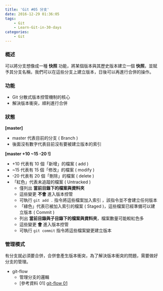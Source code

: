 ```yaml
---
title: 'Git #05 分支'
date: 2016-12-29 01:36:05
tags: 
    - Git
    - Learn-Git-in-30-days
categories:
    - Git
---
```

### 概述
可以將分支想像成一種 **快照** 功能，將某個版本與其歷史版本建立一個 **快照**，並賦予其分支名稱，我們可以在這些分支上建立版本，日後可以再進行合併的操作。

<!-- more -->

### 功能
 - Git 分散式版本控管機制的核心
 - 解決版本衝突，順利進行合併


### 狀態
**[master]**
- master 代表目前的分支 ( Branch )
- 後面沒有數字代表目前沒有要被建立版本的索引


**[master +10 ~15 -20 !]**
- +10 代表有 10 個「新增」的檔案 ( add )
- ~15 代表有 15 個「修改」的檔案 ( modify )
- -20 代表有 20 個「刪除」的檔案 ( delete )
- 「紅色」代表未追蹤的檔案 ( Untracked )
    - 僅列出 **當前目錄下的檔案與資料夾**
    - 這些變更 **不會** 進入版本控管
    - 可執行 `git add .` 指令將這些檔案加入索引 ，該指令並不會建立任何版本
    - 「綠色」代表已被加入索引的檔案 ( Staged )，這些檔案已經準備可以建立版本 ( Commit )
    - 列出 **當前目錄與子目錄下的檔案與資料夾**，檔案數量可能較紅色多
    - 這些變更 **會** 進入版本控管
    - 可執行 `git commit` 指令將這些檔案變更建立版本


### 管理模式
有分支就必須要合併，合併會產生版本衝突，為了解決版本衝突的問題，需要做好分支的管理。
- git-flow 
    - 管理分支的邏輯
    - [參考資料 01] [git-flow 01]

[git-flow 01]: https://speakerdeck.com/cjies/git-let-it-flow